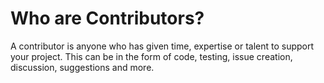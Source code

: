 # Who are Contributors?

A contributor is anyone who has given time, expertise or talent to support your
project. This can be in the form of code, testing, issue creation, discussion,
suggestions and more.